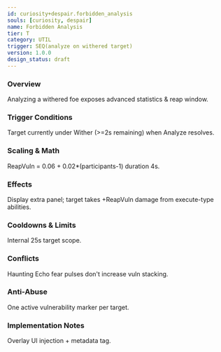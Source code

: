 ```yaml
---
id: curiosity+despair.forbidden_analysis
souls: [curiosity, despair]
name: Forbidden Analysis
tier: T
category: UTIL
trigger: SEQ(analyze on withered target)
version: 1.0.0
design_status: draft
---
```

### Overview
Analyzing a withered foe exposes advanced statistics & reap window.
### Trigger Conditions
Target currently under Wither (>=2s remaining) when Analyze resolves.
### Scaling & Math
ReapVuln = 0.06 + 0.02*(participants-1) duration 4s.
### Effects
Display extra panel; target takes +ReapVuln damage from execute-type abilities.
### Cooldowns & Limits
Internal 25s target scope.
### Conflicts
Haunting Echo fear pulses don't increase vuln stacking.
### Anti-Abuse
One active vulnerability marker per target.
### Implementation Notes
Overlay UI injection + metadata tag.
